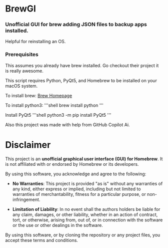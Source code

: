 # BrewGI
### Unofficial GUI for brew adding JSON files to backup apps installed. 
Helpful for reinstalling an OS. 


### Prerequisites
This assumes you already have brew installed. Go checkout their project it is really awesome. 


This script requires Python, PyQt5, and Homebrew to be installed on your macOS system.

To install brew: 
[Brew Homepage](https://brew.sh)

To install python3:
'''shell
brew install python
'''

Install PyQt5
'''shell
python3 -m pip install PyQt5
'''

Also this project was made with help from GitHub Copilot Ai. 


# Disclaimer

This project is an **unofficial graphical user interface (GUI) for Homebrew**. It is not affiliated with or endorsed by Homebrew or its developers.

By using this software, you acknowledge and agree to the following:

- **No Warranties**: This project is provided "as is" without any warranties of any kind, either express or implied, including but not limited to warranties of merchantability, fitness for a particular purpose, or non-infringement.

- **Limitation of Liability**: In no event shall the authors holders be liable for any claim, damages, or other liability, whether in an action of contract, tort, or otherwise, arising from, out of, or in connection with the software or the use or other dealings in the software.

By using this software, or by cloning the repository or any project files, you accept these terms and conditions.
